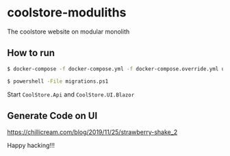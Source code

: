 # coolstore-moduliths

The coolstore website on modular monolith

## How to run

```bash
$ docker-compose -f docker-compose.yml -f docker-compose.override.yml up
```

```bash
$ powershell -File migrations.ps1
```

Start `CoolStore.Api` and `CoolStore.UI.Blazor` 

## Generate Code on UI

https://chillicream.com/blog/2019/11/25/strawberry-shake_2

Happy hacking!!!

